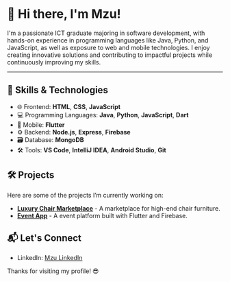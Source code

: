 # 👋 Hi there, I'm Mzu! 

I'm a passionate ICT graduate majoring in software development, with hands-on experience in programming languages like Java, Python, and JavaScript, as well as exposure to web and mobile technologies. I enjoy creating innovative solutions and contributing to impactful projects while continuously improving my skills.

---


## 🚀 Skills & Technologies
- 🌐 Frontend: **HTML**, **CSS**, **JavaScript**
- 💻 Programming Languages: **Java**, **Python**, **JavaScript**, **Dart**
- 📱 Mobile: **Flutter**
- ⚙️ Backend: **Node.js**, **Express**, **Firebase**
- 🗃️ Database: **MongoDB**
- 🛠️ Tools: **VS Code**, **IntelliJ IDEA**, **Android Studio**, **Git**

## 🛠️ Projects
Here are some of the projects I’m currently working on:
- [**Luxury Chair Marketplace**](https://github.com/Mzuvio/Sitewise) - A marketplace for high-end chair furniture.
- [**Event App**](https://github.com/Mzuvio/Eventlink) - A event platform built with Flutter and Firebase.

## 📬 Let's Connect
- LinkedIn: [Mzu LinkedIn](https://www.linkedin.com/in/muzuvukile-nqwiliso-9722122a2)

Thanks for visiting my profile! 😎
